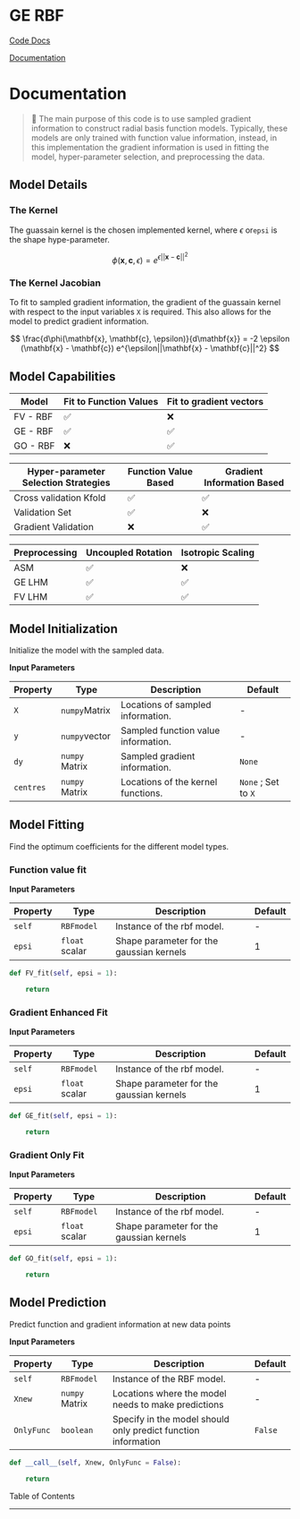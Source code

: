 # GE RBF

[Code Docs](Code%20Docs%20867e4dd80a0c4567bff85a8b6d2907cd.csv)

[Documentation](https://www.notion.so/Documentation-ace68552f8e64f459334c0854cd471fb?pvs=21)

# Documentation

> 📘 The main purpose of this code is to use sampled gradient information to construct radial basis function models. Typically, these models are only trained with function value information, instead, in this implementation the gradient information is used in fitting the model, hyper-parameter selection, and preprocessing the data.
> 

## Model Details

### The Kernel

The guassain kernel is the chosen implemented kernel, where $\epsilon$ or`epsi` is the shape hype-parameter. 

<aside>

$$
\phi(\mathbf{x}, \mathbf{c}, \epsilon) = e^{\epsilon||\mathbf{x} - \mathbf{c}||^2}
$$

</aside>

### The Kernel Jacobian

To fit to sampled gradient information, the gradient of the guassain kernel with respect to the input variables `X` is required. This also allows for the model to predict gradient information.

<aside>

$$
\frac{d\phi(\mathbf{x}, \mathbf{c}, \epsilon)}{d\mathbf{x}} = -2 \epsilon (\mathbf{x} - \mathbf{c}) e^{\epsilon||\mathbf{x} - \mathbf{c}||^2}
$$

</aside>

## Model Capabilities

| Model | Fit to Function Values | Fit to gradient vectors |
| --- | --- | --- |
| FV - RBF | ✅ | ❌ |
| GE - RBF | ✅ | ✅ |
| GO - RBF | ❌ | ✅ |

| Hyper-parameter Selection Strategies | Function Value Based | Gradient Information Based |
| --- | --- | --- |
| Cross validation Kfold | ✅ | ✅ |
| Validation Set | ✅ | ❌ |
| Gradient Validation | ❌ | ✅ |

| Preprocessing | Uncoupled Rotation | Isotropic Scaling |
| --- | --- | --- |
| ASM | ✅ | ❌ |
| GE LHM | ✅ | ✅ |
| FV LHM | ✅ | ✅ |

## Model Initialization

Initialize the model with the sampled data.

**Input Parameters**

| Property | Type | Description | Default |
| --- | --- | --- | --- |
| `X` | `numpy`Matrix   | Locations of sampled information. | - |
| `y` | `numpy`vector | Sampled function value information. | - |
| `dy` | `numpy` Matrix | Sampled gradient information. | `None` |
| `centres` | `numpy` Matrix | Locations of the kernel functions. | `None` ; Set to `X` |

## Model Fitting

Find the optimum coefficients for the different model types.

### Function value fit

**Input Parameters**

| Property | Type | Description | Default |
| --- | --- | --- | --- |
| `self` | `RBFmodel`  | Instance of the rbf model. | - |
| `epsi` | `float` scalar | Shape parameter for the gaussian kernels | 1 |

```python
def FV_fit(self, epsi = 1):

	return
```

### Gradient Enhanced Fit

**Input Parameters**

| Property | Type | Description | Default |
| --- | --- | --- | --- |
| `self` | `RBFmodel`  | Instance of the rbf model. | - |
| `epsi` | `float` scalar | Shape parameter for the gaussian kernels | 1 |

```python
def GE_fit(self, epsi = 1):

	return
```

### Gradient Only Fit

**Input Parameters**

| Property | Type | Description | Default |
| --- | --- | --- | --- |
| `self` | `RBFmodel`  | Instance of the rbf model. | - |
| `epsi` | `float` scalar | Shape parameter for the gaussian kernels | 1 |

```python
def GO_fit(self, epsi = 1):

	return
```

## Model Prediction

Predict function and gradient information at new data points

**Input Parameters**

| Property | Type | Description | Default |
| --- | --- | --- | --- |
| `self` | `RBFmodel`  | Instance of the RBF model. | - |
| `Xnew` | `numpy` Matrix | Locations where the model needs to make predictions | - |
| `OnlyFunc` | `boolean` | Specify in the model should only predict function information | `False` |

```python
def __call__(self, Xnew, OnlyFunc = False):

	return
```

Table of Contents

---